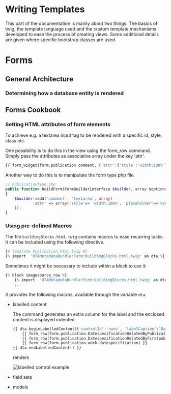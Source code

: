 # Writing Templates

This part of the documentation is mainly about two things.
The basics of twig, the template language used and the custom template mechanisms developed to ease the process of creating views.
Some additional details are given where specific bootstrap classes are used.

# Forms

## General Architecture

### Determining how a database entity is rendered

## Forms Cookbook

### Setting HTML attributes of form elements

To achieve e.g. a textarea input tag to be rendered with a specific id, style, class etc.

One possibility is to do this in the view using the form_row command.
Simply pass the attributes as associative array under the key 'attr'. 

```php
{{ form_widget(form.publication.comment, {'attr':{'style':'width:100%'} }) }}
```

Another way to do this is to manipulate the form type php file.
    
```php
// PublicationType.php
public function buildForm(FormBuilderInterface $builder, array $options)
{
    $builder->add('comment', 'textarea', array(
            'attr' => array('style'=> 'width:100%', 'placeholder'=>'Vorlage beschädigt...'),
    ));
}
```
### Using pre-defined Macros

The file ```buildingBlocks.html.twig``` contains macros to ease recurring tasks.
It can be included using the following directive.
```php
{# template Publication.html.twig #}
{% import  'DTAMetadataBundle:Form:buildingBlocks.html.twig' as dta %}
```
Sometimes it might be necessary to include within a block to use it: 
```php
{% block imagesource_row %}
    {% import  'DTAMetadataBundle:Form:buildingBlocks.html.twig' as dta %}
    ...
```

It provides the following macros, available through the variable ```dta```.

- labelled content

    The command generates an extra column for the label and the enclosed content is displayed indented.
    
    ```php
    {{ dta.beginLabelledContent({'controlId':'none', 'labelCaption':'Datierung'}) }}
        {{ form_row(form.publication.DatespecificationRelatedByPublicationdateId) }}
        {{ form_row(form.publication.DatespecificationRelatedByFirstpublicationdateId) }}
        {{ form_row(form.publication.work.datespecification) }}
    {{ dta.endLabelledContent() }}
    ```

    renders

    ![labelled control example][labelledContent]

- field sets 

- modals 

[labelledContent]: img/labelledContent.png "The left column is created by the labelled control macro."